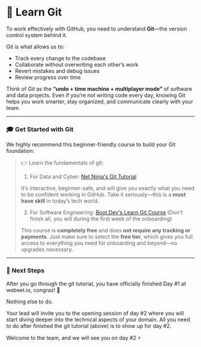 # 🔀 Learn Git

To work effectively with GitHub, you need to understand **Git**—the version control system behind it.

Git is what allows us to:

- Track every change to the codebase
- Collaborate without overwriting each other’s work
- Revert mistakes and debug issues
- Review progress over time

Think of Git as the **“undo + time machine + multiplayer mode”** of software and data projects. Even if you’re not writing code every day, knowing Git helps you work smarter, stay organized, and communicate clearly with your team.

---

### 🎓 **Get Started with Git**

We highly recommend this beginner-friendly course to build your Git foundation:

> 👉 Learn the fundamentals of git:
> 
> 1. For Data and Cyber: [Net Ninja's Git Tutorial](https://www.youtube.com/playlist?list=PL4cUxeGkcC9goXbgTDQ0n_4TBzOO0ocPR)
>
> It’s interactive, beginner-safe, and will give you exactly what you need to be confident working in GitHub. Take it seriously—this is a **must have skill** in today’s tech world.
> 
> 2. For Software Engineering: [Boot.Dev's Learn Git Course](https://www.boot.dev/courses/learn-git) (Don't finish all, you will during the first week of the onboarding)
> 
> This course is **completely free** and does **not require any tracking or payments**. Just make sure to select the **free tier**, which gives you full access to everything you need for onboarding and beyond—no upgrades necessary.

---

### 🔭 Next Steps

After you go through the git tutorial, you have officially finished Day #1 at webeet.io, congraz! 🎉

Nothing else to do. 

Your lead will invite you to the opening session of day #2 where you will start diving deeper into the technical aspects of your domain. All you need to do after finished the git tutorial (above) is to show up for day #2.

Welcome to the team, and we will see you on day #2 ⚡️
